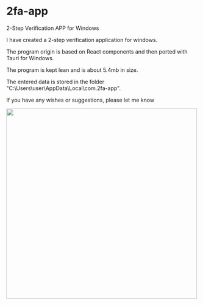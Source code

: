 # 2fa-app
2-Step Verification APP for Windows

I have created a 2-step verification application for windows.

The program origin is based on React components and then ported with Tauri for Windows.

The program is kept lean and is about 5.4mb in size.

The entered data is stored in the folder "C:\Users\user\AppData\Local\com.2fa-app".

If you have any wishes or suggestions, please let me know

<img src="https://github.com/user-attachments/assets/c3c995fc-7455-4c6e-a09f-dd83cf5909b6" width="500" height="auto">
